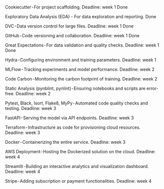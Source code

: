 Cookiecutter - For project scaffolding.
Deadline: week 1 
Done

Exploratory Data Analysis (EDA) - For data exploration and reporting.
Done

DVC - Data version control for large files.
Deadline: week 1
Done

GitHub - Code versioning and collaboration.
Deadline: week 1
Done

Great Expectations - For data validation and quality checks.
Deadline: week 1
Done

Hydra - Configuring environment and training parameters.
Deadline: week 1

MLFlow - Tracking experiments and model performance.
Deadline: week 2

Code Carbon - Monitoring the carbon footprint of training.
Deadline: week 2

Static Analysis (pynblint, pynlint) - Ensuring notebooks and scripts are error-free.
Deadline: week 2

Pytest, Black, Isort, Flake8, MyPy - Automated code quality checks and testing.
Deadline: week 3

FastAPI - Serving the model via API endpoints.
Deadline: week 3

Terraform - Infrastructure as code for provisioning cloud resources.
Deadline: week 3

Docker - Containerizing the entire service.
Deadline: week 3

AWS Deployment - Hosting the Dockerized solution on the cloud.
Deadline: week 4

Streamlit - Building an interactive analytics and visualization dashboard.
Deadline: week 4

Stripe - Adding subscription or payment functionalities.
Deadline: week 4